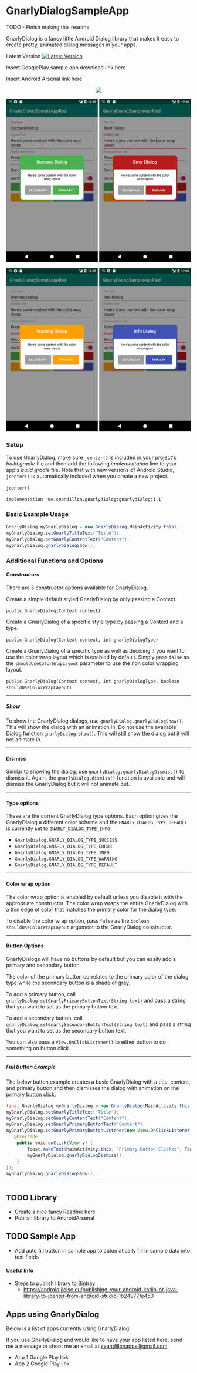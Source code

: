 # GnarlyDialogSampleApp

TODO - Finish making this readme

GnarlyDialog is a fancy little Android Dialog library that makes it easy
to create pretty, animated dialog messages in your apps.

Latest Version
[ ![Latest Version](https://api.bintray.com/packages/sdillon255/GnarlyDialog/me.seandillon.gnarlydialog/images/download.svg?version=1.1) ](https://bintray.com/sdillon255/GnarlyDialog/me.seandillon.gnarlydialog/1.1/link)

Insert GooglePlay sample app download link here

Insert Android Arsenal link here

<p align="center">
  <img src="/ReadmeResources/demo_gif_colorwrap_1.gif?raw=true" width="250" />
</p>

<p align="center">
  <img src="/ReadmeResources/screenshot_success_colorwrap.png?raw=true" width="250" />
  <img src="/ReadmeResources/screenshot_error_colorwrap.png?raw=true" width="250"/>
</p>

<p align="center">
    <img src="/ReadmeResources/screenshot_warning_colorwrap.png?raw=true" width="250" />
    <img src="/ReadmeResources/screenshot_info_colorwrap.png?raw=true" width="250" />
</p>

### Setup ###

To use GnarlyDialog, make sure `jcenter()` is included in your project's *build.gradle* file
and then add the following *implementation* line to your app's *build.gradle* file. Note that with
new versions of Android Studio, `jcenter()` is automatically included when you create a new project.

`jcenter()`

`implementation 'me.seandillon.gnarlydialog:gnarlydialog:1.1'`

### Basic Example Usage ###

```java
GnarlyDialog myGnarlyDialog = new GnarlyDialog(MainActivity.this);
myGnarlyDialog.setGnarlyTitleText("Title");
myGnarlyDialog.setGnarlyContentText("Content");
myGnarlyDialog.gnarlyDialogShow();
```

### Additional Functions and Options ###

#### Constructors ####
There are 3 constructor options available for GnarlyDialog.

Create a simple default styled GnarlyDialog by only passing a Context.

`public GnarlyDialog(Context context)`

Create a GnarlyDialog of a specific style type by passing a Context and a type.

`public GnarlyDialog(Context context, int gnarlyDialogType)`

Create a GnarlyDialog of a specific type as well as deciding if you want to
use the color wrap layout which is enabled by default. Simply pass `false` as the
`shouldUseColorWrapLayout` parameter to use the non color wrapping layout.

`public GnarlyDialog(Context context, int gnarlyDialogType, boolean shouldUseColorWrapLayout)`

<hr>

##### Show #####
To show the GnarlyDialog dialogs, use `gnarlyDialog.gnarlyDialogShow()`.
This will show the dialog with an animation in. Do not use the available Dialog function
`gnarlyDialog.show()`. This will still show the dialog but it will not animate in.

<hr>

#### Dismiss ####
Similar to showing the dialog, use `gnarlyDialog.gnarlyDialogDismiss()` to dismiss it.
Again, the  `gnarlyDialog.dismiss()` function is available and will dismiss the GnarlyDialog
 but it will not animate out.

<hr>

#### Type options ####
These are the current GnarlyDialog type options. Each option gives the GnarlyDialog
a different color scheme and the `GNARLY_DIALOG_TYPE_DEFAULT` is currently set to
`GNARLY_DIALOG_TYPE_INFO`
 - `GnarlyDialog.GNARLY_DIALOG_TYPE_SUCCESS`
 - `GnarlyDialog.GNARLY_DIALOG_TYPE_ERROR`
 - `GnarlyDialog.GNARLY_DIALOG_TYPE_INFO`
 - `GnarlyDialog.GNARLY_DIALOG_TYPE_WARNING`
 - `GnarlyDialog.GNARLY_DIALOG_TYPE_DEFAULT`

<hr>

#### Color wrap option ####
The color wrap option is enabled by default unless you disable it with
the appropriate constructor. The color wrap wraps the entire GnarlyDialog
with a thin edge of color that matches the primary color for the
dialog type.

To disable the color wrap option, pass `false` as the `boolean shouldUseColorWrapLayout` argument
to the GnarlyDialog constructor.

<hr>

#### Button Options ####
GnarlyDialogs will have no buttons by default but you can easily add a
primary and secondary button.

The color of the primary button correlates to the primary color of the
dialog type while the secondary button is a shade of gray.

To add a primary button, call `gnarlyDialog.setGnarlyPrimaryButtonText(String text)`
and pass a string that you want to set as the primary button text.

To add a secondary button, call `gnarlyDialog.setGnarlySecondaryButtonText(String text)` and pass
a string that you want to set as the secondary button text.

You can also pass a `View.OnClickListener()` to either button to do something on button click.

<hr>

##### Full Button Example #####
The below button example creates a basic GnarlyDialog with a title,
content, and primary button and then dismisses the dialog with
animation on the primary button click.
```java
final GnarlyDialog myGnarlyDialog = new GnarlyDialog(MainActivity.this);
myGnarlyDialog.setGnarlyTitleText("Title");
myGnarlyDialog.setGnarlyContentText("Content");
myGnarlyDialog.setGnarlyPrimaryButtonText("Content");
myGnarlyDialog.setGnarlyPrimaryButtonListener(new View.OnClickListener() {
   @Override
    public void onClick(View v) {
        Toast.makeText(MainActivity.this, "Primary Button Clicked", Toast.LENGTH_SHORT).show();
        myGnarlyDialog.gnarlyDialogDismiss();
    }
});
myGnarlyDialog.gnarlyDialogShow();
```

<hr>



## TODO Library ##
 - Create a nice fancy Readme here
 - Publish library to AndroidArsenal

## TODO Sample App ##
 - Add auto fill button in sample app to automatically fill in sample data into text fields

#### Useful Info ####
 - Steps to publish library to Bintray
   - https://android.jlelse.eu/publishing-your-android-kotlin-or-java-library-to-jcenter-from-android-studio-1b24977fe450

## Apps using GnarlyDialog ##
Below is a list of apps currently using GnarlyDialog.

If you use GnarlyDialog and would like to have your app listed here, send me a message
or shoot me an email at seandillonapps@gmail.com.

 - App 1 Google Play link
 - App 2 Google Play link